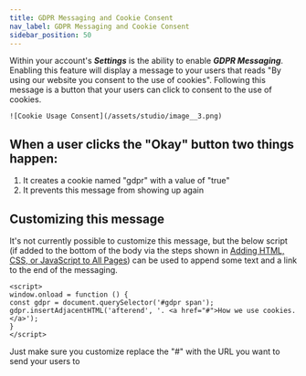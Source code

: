 ```yaml
---
title: GDPR Messaging and Cookie Consent
nav_label: GDPR Messaging and Cookie Consent
sidebar_position: 50
---
```


Within your account's ***Settings*** is the ability to enable ***GDPR Messaging***. Enabling this feature will display a message to your users that reads "By using our website you consent to the use of cookies". Following this message is a button that your users can click to consent to the use of cookies.

    ![Cookie Usage Consent](/assets/studio/image__3.png) 

## When a user clicks the "Okay" button two things happen:

1. It creates a cookie named "gdpr" with a value of "true"
2. It prevents this message from showing up again

## Customizing this message

It's not currently possible to customize this message, but the below script (if added to the bottom of the body via the steps shown in [Adding HTML, CSS, or JavaScript to All Pages](/docs/studio/Integrations/Adding-HTML-CSS-or-JavaScript-to-all-your-pages)) can be used to append some text and a link to the end of the messaging.

```
<script>  
window.onload = function () {  
const gdpr = document.querySelector('#gdpr span');  
gdpr.insertAdjacentHTML('afterend', '. <a href="#">How we use cookies.</a>');  
}  
</script>

```

Just make sure you customize replace the "#" with the URL you want to send your users to


